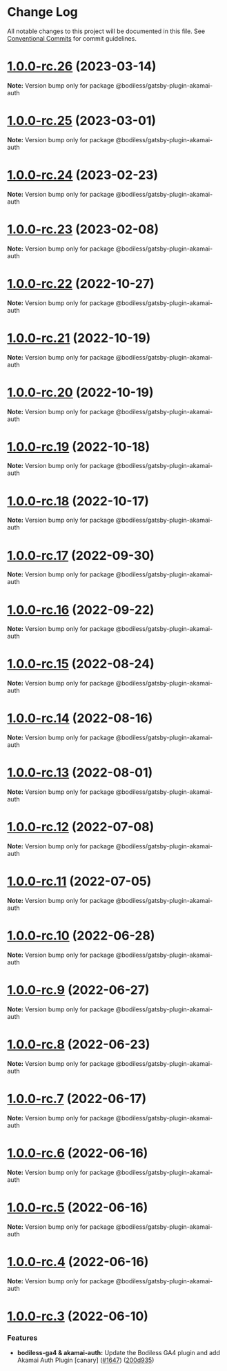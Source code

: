 # Change Log

All notable changes to this project will be documented in this file.
See [Conventional Commits](https://conventionalcommits.org) for commit guidelines.

# [1.0.0-rc.26](https://github.com/johnsonandjohnson/Bodiless-JS/compare/v1.0.0-rc.25...v1.0.0-rc.26) (2023-03-14)

**Note:** Version bump only for package @bodiless/gatsby-plugin-akamai-auth





# [1.0.0-rc.25](https://github.com/johnsonandjohnson/Bodiless-JS/compare/v1.0.0-rc.24...v1.0.0-rc.25) (2023-03-01)

**Note:** Version bump only for package @bodiless/gatsby-plugin-akamai-auth





# [1.0.0-rc.24](https://github.com/johnsonandjohnson/Bodiless-JS/compare/v1.0.0-rc.23...v1.0.0-rc.24) (2023-02-23)

**Note:** Version bump only for package @bodiless/gatsby-plugin-akamai-auth





# [1.0.0-rc.23](https://github.com/johnsonandjohnson/Bodiless-JS/compare/v1.0.0-rc.22...v1.0.0-rc.23) (2023-02-08)

**Note:** Version bump only for package @bodiless/gatsby-plugin-akamai-auth





# [1.0.0-rc.22](https://github.com/johnsonandjohnson/Bodiless-JS/compare/v1.0.0-rc.21...v1.0.0-rc.22) (2022-10-27)

**Note:** Version bump only for package @bodiless/gatsby-plugin-akamai-auth





# [1.0.0-rc.21](https://github.com/johnsonandjohnson/Bodiless-JS/compare/v1.0.0-rc.20...v1.0.0-rc.21) (2022-10-19)

**Note:** Version bump only for package @bodiless/gatsby-plugin-akamai-auth





# [1.0.0-rc.20](https://github.com/johnsonandjohnson/Bodiless-JS/compare/v1.0.0-rc.19...v1.0.0-rc.20) (2022-10-19)

**Note:** Version bump only for package @bodiless/gatsby-plugin-akamai-auth





# [1.0.0-rc.19](https://github.com/johnsonandjohnson/Bodiless-JS/compare/v1.0.0-rc.18...v1.0.0-rc.19) (2022-10-18)

**Note:** Version bump only for package @bodiless/gatsby-plugin-akamai-auth





# [1.0.0-rc.18](https://github.com/johnsonandjohnson/Bodiless-JS/compare/v1.0.0-rc.17...v1.0.0-rc.18) (2022-10-17)

**Note:** Version bump only for package @bodiless/gatsby-plugin-akamai-auth





# [1.0.0-rc.17](https://github.com/johnsonandjohnson/Bodiless-JS/compare/v1.0.0-rc.16...v1.0.0-rc.17) (2022-09-30)

**Note:** Version bump only for package @bodiless/gatsby-plugin-akamai-auth





# [1.0.0-rc.16](https://github.com/johnsonandjohnson/Bodiless-JS/compare/v1.0.0-rc.15...v1.0.0-rc.16) (2022-09-22)

**Note:** Version bump only for package @bodiless/gatsby-plugin-akamai-auth





# [1.0.0-rc.15](https://github.com/johnsonandjohnson/Bodiless-JS/compare/v1.0.0-rc.14...v1.0.0-rc.15) (2022-08-24)

**Note:** Version bump only for package @bodiless/gatsby-plugin-akamai-auth





# [1.0.0-rc.14](https://github.com/johnsonandjohnson/Bodiless-JS/compare/v1.0.0-rc.13...v1.0.0-rc.14) (2022-08-16)

**Note:** Version bump only for package @bodiless/gatsby-plugin-akamai-auth





# [1.0.0-rc.13](https://github.com/johnsonandjohnson/Bodiless-JS/compare/v1.0.0-rc.12...v1.0.0-rc.13) (2022-08-01)

**Note:** Version bump only for package @bodiless/gatsby-plugin-akamai-auth





# [1.0.0-rc.12](https://github.com/johnsonandjohnson/Bodiless-JS/compare/v1.0.0-rc.11...v1.0.0-rc.12) (2022-07-08)

**Note:** Version bump only for package @bodiless/gatsby-plugin-akamai-auth





# [1.0.0-rc.11](https://github.com/johnsonandjohnson/Bodiless-JS/compare/v1.0.0-rc.10...v1.0.0-rc.11) (2022-07-05)

**Note:** Version bump only for package @bodiless/gatsby-plugin-akamai-auth





# [1.0.0-rc.10](https://github.com/johnsonandjohnson/Bodiless-JS/compare/v1.0.0-rc.9...v1.0.0-rc.10) (2022-06-28)

**Note:** Version bump only for package @bodiless/gatsby-plugin-akamai-auth





# [1.0.0-rc.9](https://github.com/johnsonandjohnson/Bodiless-JS/compare/v1.0.0-rc.8...v1.0.0-rc.9) (2022-06-27)

**Note:** Version bump only for package @bodiless/gatsby-plugin-akamai-auth





# [1.0.0-rc.8](https://github.com/johnsonandjohnson/Bodiless-JS/compare/v1.0.0-rc.7...v1.0.0-rc.8) (2022-06-23)

**Note:** Version bump only for package @bodiless/gatsby-plugin-akamai-auth





# [1.0.0-rc.7](https://github.com/johnsonandjohnson/Bodiless-JS/compare/v1.0.0-rc.6...v1.0.0-rc.7) (2022-06-17)

**Note:** Version bump only for package @bodiless/gatsby-plugin-akamai-auth





# [1.0.0-rc.6](https://github.com/johnsonandjohnson/Bodiless-JS/compare/v1.0.0-rc.5...v1.0.0-rc.6) (2022-06-16)

**Note:** Version bump only for package @bodiless/gatsby-plugin-akamai-auth





# [1.0.0-rc.5](https://github.com/johnsonandjohnson/Bodiless-JS/compare/v1.0.0-rc.4...v1.0.0-rc.5) (2022-06-16)

**Note:** Version bump only for package @bodiless/gatsby-plugin-akamai-auth





# [1.0.0-rc.4](https://github.com/johnsonandjohnson/Bodiless-JS/compare/v1.0.0-rc.3...v1.0.0-rc.4) (2022-06-16)

**Note:** Version bump only for package @bodiless/gatsby-plugin-akamai-auth





# [1.0.0-rc.3](https://github.com/johnsonandjohnson/Bodiless-JS/compare/v1.0.0-rc.2...v1.0.0-rc.3) (2022-06-10)


### Features

* **bodiless-ga4 & akamai-auth:** Update the Bodiless GA4 plugin and add Akamai Auth Plugin [canary] ([#1647](https://github.com/johnsonandjohnson/Bodiless-JS/issues/1647)) ([200d935](https://github.com/johnsonandjohnson/Bodiless-JS/commit/200d93523da2d68e8740a98bf18a496d3c077060))
